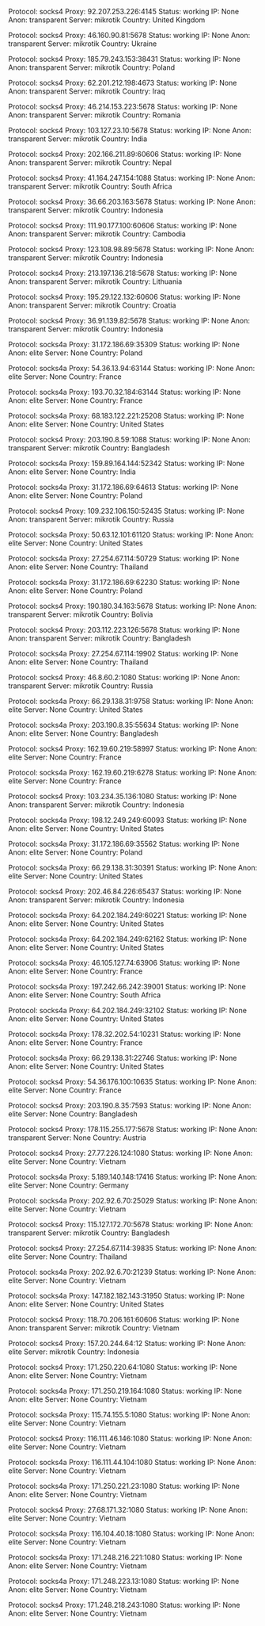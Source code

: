 Protocol: socks4
Proxy: 92.207.253.226:4145
Status: working
IP: None
Anon: transparent
Server: mikrotik
Country: United Kingdom

Protocol: socks4
Proxy: 46.160.90.81:5678
Status: working
IP: None
Anon: transparent
Server: mikrotik
Country: Ukraine

Protocol: socks4
Proxy: 185.79.243.153:38431
Status: working
IP: None
Anon: transparent
Server: mikrotik
Country: Poland

Protocol: socks4
Proxy: 62.201.212.198:4673
Status: working
IP: None
Anon: transparent
Server: mikrotik
Country: Iraq

Protocol: socks4
Proxy: 46.214.153.223:5678
Status: working
IP: None
Anon: transparent
Server: mikrotik
Country: Romania

Protocol: socks4
Proxy: 103.127.23.10:5678
Status: working
IP: None
Anon: transparent
Server: mikrotik
Country: India

Protocol: socks4
Proxy: 202.166.211.89:60606
Status: working
IP: None
Anon: transparent
Server: mikrotik
Country: Nepal

Protocol: socks4
Proxy: 41.164.247.154:1088
Status: working
IP: None
Anon: transparent
Server: mikrotik
Country: South Africa

Protocol: socks4
Proxy: 36.66.203.163:5678
Status: working
IP: None
Anon: transparent
Server: mikrotik
Country: Indonesia

Protocol: socks4
Proxy: 111.90.177.100:60606
Status: working
IP: None
Anon: transparent
Server: mikrotik
Country: Cambodia

Protocol: socks4
Proxy: 123.108.98.89:5678
Status: working
IP: None
Anon: transparent
Server: mikrotik
Country: Indonesia

Protocol: socks4
Proxy: 213.197.136.218:5678
Status: working
IP: None
Anon: transparent
Server: mikrotik
Country: Lithuania

Protocol: socks4
Proxy: 195.29.122.132:60606
Status: working
IP: None
Anon: transparent
Server: mikrotik
Country: Croatia

Protocol: socks4
Proxy: 36.91.139.82:5678
Status: working
IP: None
Anon: transparent
Server: mikrotik
Country: Indonesia

Protocol: socks4a
Proxy: 31.172.186.69:35309
Status: working
IP: None
Anon: elite
Server: None
Country: Poland

Protocol: socks4a
Proxy: 54.36.13.94:63144
Status: working
IP: None
Anon: elite
Server: None
Country: France

Protocol: socks4a
Proxy: 193.70.32.184:63144
Status: working
IP: None
Anon: elite
Server: None
Country: France

Protocol: socks4a
Proxy: 68.183.122.221:25208
Status: working
IP: None
Anon: elite
Server: None
Country: United States

Protocol: socks4
Proxy: 203.190.8.59:1088
Status: working
IP: None
Anon: transparent
Server: mikrotik
Country: Bangladesh

Protocol: socks4a
Proxy: 159.89.164.144:52342
Status: working
IP: None
Anon: elite
Server: None
Country: India

Protocol: socks4a
Proxy: 31.172.186.69:64613
Status: working
IP: None
Anon: elite
Server: None
Country: Poland

Protocol: socks4
Proxy: 109.232.106.150:52435
Status: working
IP: None
Anon: transparent
Server: mikrotik
Country: Russia

Protocol: socks4a
Proxy: 50.63.12.101:61120
Status: working
IP: None
Anon: elite
Server: None
Country: United States

Protocol: socks4a
Proxy: 27.254.67.114:50729
Status: working
IP: None
Anon: elite
Server: None
Country: Thailand

Protocol: socks4a
Proxy: 31.172.186.69:62230
Status: working
IP: None
Anon: elite
Server: None
Country: Poland

Protocol: socks4
Proxy: 190.180.34.163:5678
Status: working
IP: None
Anon: transparent
Server: mikrotik
Country: Bolivia

Protocol: socks4
Proxy: 203.112.223.126:5678
Status: working
IP: None
Anon: transparent
Server: mikrotik
Country: Bangladesh

Protocol: socks4a
Proxy: 27.254.67.114:19902
Status: working
IP: None
Anon: elite
Server: None
Country: Thailand

Protocol: socks4
Proxy: 46.8.60.2:1080
Status: working
IP: None
Anon: transparent
Server: mikrotik
Country: Russia

Protocol: socks4a
Proxy: 66.29.138.31:9758
Status: working
IP: None
Anon: elite
Server: None
Country: United States

Protocol: socks4a
Proxy: 203.190.8.35:55634
Status: working
IP: None
Anon: elite
Server: None
Country: Bangladesh

Protocol: socks4
Proxy: 162.19.60.219:58997
Status: working
IP: None
Anon: elite
Server: None
Country: France

Protocol: socks4a
Proxy: 162.19.60.219:6278
Status: working
IP: None
Anon: elite
Server: None
Country: France

Protocol: socks4
Proxy: 103.234.35.136:1080
Status: working
IP: None
Anon: transparent
Server: mikrotik
Country: Indonesia

Protocol: socks4a
Proxy: 198.12.249.249:60093
Status: working
IP: None
Anon: elite
Server: None
Country: United States

Protocol: socks4a
Proxy: 31.172.186.69:35562
Status: working
IP: None
Anon: elite
Server: None
Country: Poland

Protocol: socks4a
Proxy: 66.29.138.31:30391
Status: working
IP: None
Anon: elite
Server: None
Country: United States

Protocol: socks4
Proxy: 202.46.84.226:65437
Status: working
IP: None
Anon: transparent
Server: mikrotik
Country: Indonesia

Protocol: socks4a
Proxy: 64.202.184.249:60221
Status: working
IP: None
Anon: elite
Server: None
Country: United States

Protocol: socks4a
Proxy: 64.202.184.249:62162
Status: working
IP: None
Anon: elite
Server: None
Country: United States

Protocol: socks4a
Proxy: 46.105.127.74:63906
Status: working
IP: None
Anon: elite
Server: None
Country: France

Protocol: socks4a
Proxy: 197.242.66.242:39001
Status: working
IP: None
Anon: elite
Server: None
Country: South Africa

Protocol: socks4a
Proxy: 64.202.184.249:32102
Status: working
IP: None
Anon: elite
Server: None
Country: United States

Protocol: socks4a
Proxy: 178.32.202.54:10231
Status: working
IP: None
Anon: elite
Server: None
Country: France

Protocol: socks4a
Proxy: 66.29.138.31:22746
Status: working
IP: None
Anon: elite
Server: None
Country: United States

Protocol: socks4
Proxy: 54.36.176.100:10635
Status: working
IP: None
Anon: elite
Server: None
Country: France

Protocol: socks4
Proxy: 203.190.8.35:7593
Status: working
IP: None
Anon: elite
Server: None
Country: Bangladesh

Protocol: socks4
Proxy: 178.115.255.177:5678
Status: working
IP: None
Anon: transparent
Server: None
Country: Austria

Protocol: socks4
Proxy: 27.77.226.124:1080
Status: working
IP: None
Anon: elite
Server: None
Country: Vietnam

Protocol: socks4a
Proxy: 5.189.140.148:17416
Status: working
IP: None
Anon: elite
Server: None
Country: Germany

Protocol: socks4a
Proxy: 202.92.6.70:25029
Status: working
IP: None
Anon: elite
Server: None
Country: Vietnam

Protocol: socks4
Proxy: 115.127.172.70:5678
Status: working
IP: None
Anon: transparent
Server: mikrotik
Country: Bangladesh

Protocol: socks4
Proxy: 27.254.67.114:39835
Status: working
IP: None
Anon: elite
Server: None
Country: Thailand

Protocol: socks4a
Proxy: 202.92.6.70:21239
Status: working
IP: None
Anon: elite
Server: None
Country: Vietnam

Protocol: socks4a
Proxy: 147.182.182.143:31950
Status: working
IP: None
Anon: elite
Server: None
Country: United States

Protocol: socks4
Proxy: 118.70.206.161:60606
Status: working
IP: None
Anon: transparent
Server: mikrotik
Country: Vietnam

Protocol: socks4
Proxy: 157.20.244.64:12
Status: working
IP: None
Anon: elite
Server: mikrotik
Country: Indonesia

Protocol: socks4
Proxy: 171.250.220.64:1080
Status: working
IP: None
Anon: elite
Server: None
Country: Vietnam

Protocol: socks4a
Proxy: 171.250.219.164:1080
Status: working
IP: None
Anon: elite
Server: None
Country: Vietnam

Protocol: socks4a
Proxy: 115.74.155.5:1080
Status: working
IP: None
Anon: elite
Server: None
Country: Vietnam

Protocol: socks4
Proxy: 116.111.46.146:1080
Status: working
IP: None
Anon: elite
Server: None
Country: Vietnam

Protocol: socks4a
Proxy: 116.111.44.104:1080
Status: working
IP: None
Anon: elite
Server: None
Country: Vietnam

Protocol: socks4a
Proxy: 171.250.221.23:1080
Status: working
IP: None
Anon: elite
Server: None
Country: Vietnam

Protocol: socks4
Proxy: 27.68.171.32:1080
Status: working
IP: None
Anon: elite
Server: None
Country: Vietnam

Protocol: socks4a
Proxy: 116.104.40.18:1080
Status: working
IP: None
Anon: elite
Server: None
Country: Vietnam

Protocol: socks4a
Proxy: 171.248.216.221:1080
Status: working
IP: None
Anon: elite
Server: None
Country: Vietnam

Protocol: socks4a
Proxy: 171.248.223.13:1080
Status: working
IP: None
Anon: elite
Server: None
Country: Vietnam

Protocol: socks4
Proxy: 171.248.218.243:1080
Status: working
IP: None
Anon: elite
Server: None
Country: Vietnam

